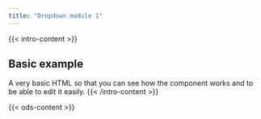 ```yaml
---
title: "Dropdown module 1"
---
```


{{< intro-content >}}
## Basic example

A very basic HTML so that you can see how the component works and to be able to edit it easily.
{{< /intro-content >}}

{{< ods-content >}}